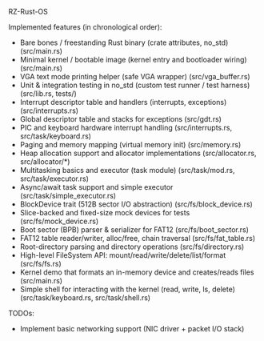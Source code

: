 RZ-Rust-OS

Implemented features (in chronological order):

- Bare bones / freestanding Rust binary (crate attributes, no_std) (src/main.rs)
- Minimal kernel / bootable image (kernel entry and bootloader wiring) (src/main.rs)
- VGA text mode printing helper (safe VGA wrapper) (src/vga_buffer.rs)
- Unit & integration testing in no_std (custom test runner / test harness) (src/lib.rs, tests/)
- Interrupt descriptor table and handlers (interrupts, exceptions) (src/interrupts.rs)
- Global descriptor table and stacks for exceptions (src/gdt.rs)
- PIC and keyboard hardware interrupt handling (src/interrupts.rs, src/task/keyboard.rs)
- Paging and memory mapping (virtual memory init) (src/memory.rs)
- Heap allocation support and allocator implementations (src/allocator.rs, src/allocator/*)
- Multitasking basics and executor (task module) (src/task/mod.rs, src/task/executor.rs)
- Async/await task support and simple executor (src/task/simple_executor.rs)
- BlockDevice trait (512B sector I/O abstraction) (src/fs/block_device.rs)
- Slice-backed and fixed-size mock devices for tests (src/fs/mock_device.rs)
- Boot sector (BPB) parser & serializer for FAT12 (src/fs/boot_sector.rs)
- FAT12 table reader/writer, alloc/free, chain traversal (src/fs/fat_table.rs)
- Root-directory parsing and directory operations (src/fs/directory.rs)
- High-level FileSystem API: mount/read/write/delete/list/format (src/fs/fs.rs)
- Kernel demo that formats an in-memory device and creates/reads files (src/main.rs)
- Simple shell for interacting with the kernel (read, write, ls, delete) (src/task/keyboard.rs, src/task/shell.rs)

TODOs:

- Implement basic networking support (NIC driver + packet I/O stack)

